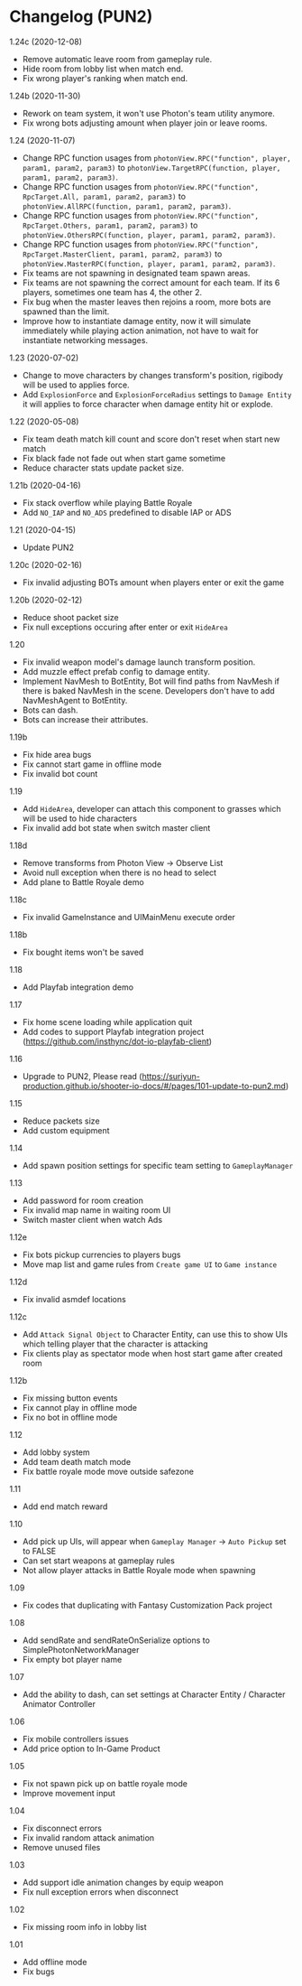# Changelog (PUN2)

1.24c (2020-12-08)
- Remove automatic leave room from gameplay rule.
- Hide room from lobby list when match end.
- Fix wrong player's ranking when match end.

1.24b (2020-11-30)
- Rework on team system, it won't use Photon's team utility anymore.
- Fix wrong bots adjusting amount when player join or leave rooms.

1.24 (2020-11-07)
- Change RPC function usages from `photonView.RPC("function", player, param1, param2, param3)` to `photonView.TargetRPC(function, player, param1, param2, param3)`.
- Change RPC function usages from `photonView.RPC("function", RpcTarget.All, param1, param2, param3)` to `photonView.AllRPC(function, param1, param2, param3)`.
- Change RPC function usages from `photonView.RPC("function", RpcTarget.Others, param1, param2, param3)` to `photonView.OthersRPC(function, player, param1, param2, param3)`.
- Change RPC function usages from `photonView.RPC("function", RpcTarget.MasterClient, param1, param2, param3)` to `photonView.MasterRPC(function, player, param1, param2, param3)`.
- Fix teams are not spawning in designated team spawn areas.
- Fix teams are not spawning the correct amount for each team. If its 6 players, sometimes one team has 4, the other 2.
- Fix bug when the master leaves then rejoins a room, more bots are spawned than the limit.
- Improve how to instantiate damage entity, now it will simulate immediately while playing action animation, not have to wait for instantiate networking messages.

1.23 (2020-07-02)
- Change to move characters by changes transform's position, rigibody will be used to applies force.
- Add `ExplosionForce` and `ExplosionForceRadius` settings to `Damage Entity` it will applies to force character when damage entity hit or explode.

1.22 (2020-05-08)
- Fix team death match kill count and score don't reset when start new match
- Fix black fade not fade out when start game sometime
- Reduce character stats update packet size.

1.21b (2020-04-16)
- Fix stack overflow while playing Battle Royale
- Add `NO_IAP` and `NO_ADS` predefined to disable IAP or ADS

1.21 (2020-04-15)
- Update PUN2

1.20c (2020-02-16)
- Fix invalid adjusting BOTs amount when players enter or exit the game

1.20b (2020-02-12)
- Reduce shoot packet size
- Fix null exceptions occuring after enter or exit `HideArea`

1.20
- Fix invalid weapon model's damage launch transform position.
- Add muzzle effect prefab config to damage entity.
- Implement NavMesh to BotEntity, Bot will find paths from NavMesh if there is baked NavMesh in the scene. Developers don't have to add NavMeshAgent to BotEntity.
- Bots can dash.
- Bots can increase their attributes.

1.19b
- Fix hide area bugs
- Fix cannot start game in offline mode
- Fix invalid bot count

1.19
- Add `HideArea`, developer can attach this component to grasses which will be used to hide characters
- Fix invalid add bot state when switch master client

1.18d
- Remove transforms from Photon View → Observe List
- Avoid null exception when there is no head to select
- Add plane to Battle Royale demo

1.18c
- Fix invalid GameInstance and UIMainMenu execute order

1.18b
- Fix bought items won't be saved

1.18
- Add Playfab integration demo

1.17
- Fix home scene loading while application quit
- Add codes to support Playfab integration project (https://github.com/insthync/dot-io-playfab-client)

1.16
- Upgrade to PUN2, Please read (https://suriyun-production.github.io/shooter-io-docs/#/pages/101-update-to-pun2.md)

1.15
- Reduce packets size
- Add custom equipment

1.14
- Add spawn position settings for specific team setting to `GameplayManager`

1.13
- Add password for room creation
- Fix invalid map name in waiting room UI
- Switch master client when watch Ads

1.12e
- Fix bots pickup currencies to players bugs
- Move map list and game rules from `Create game UI` to `Game instance`

1.12d
- Fix invalid asmdef locations

1.12c
- Add `Attack Signal Object` to Character Entity, can use this to show UIs which telling player that the character is attacking
- Fix clients play as spectator mode when host start game after created room

1.12b
- Fix missing button events
- Fix cannot play in offline mode
- Fix no bot in offline mode

1.12
- Add lobby system
- Add team death match mode
- Fix battle royale mode move outside safezone

1.11
- Add end match reward

1.10
- Add pick up UIs, will appear when `Gameplay Manager` -> `Auto Pickup` set to FALSE
- Can set start weapons at gameplay rules
- Not allow player attacks in Battle Royale mode when spawning

1.09
- Fix codes that duplicating with Fantasy Customization Pack project

1.08
- Add sendRate and sendRateOnSerialize options to SimplePhotonNetworkManager
- Fix empty bot player name

1.07
- Add the ability to dash, can set settings at Character Entity / Character Animator Controller

1.06
- Fix mobile controllers issues
- Add price option to In-Game Product

1.05
- Fix not spawn pick up on battle royale mode
- Improve movement input

1.04
- Fix disconnect errors
- Fix invalid random attack animation
- Remove unused files

1.03
- Add support idle animation changes by equip weapon
- Fix null exception errors when disconnect

1.02
- Fix missing room info in lobby list

1.01
- Add offline mode
- Fix bugs